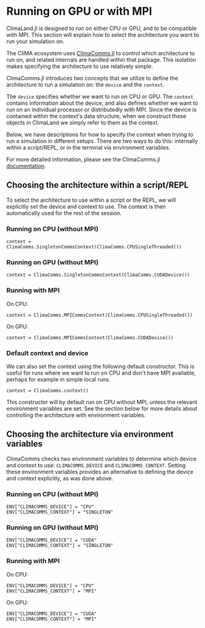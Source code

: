 # Running on GPU or with MPI

ClimaLand.jl is designed to run on either CPU or GPU, and to be compatible with MPI.
This section will explain how to select the architecture you want to run your simulation on.

The CliMA ecosystem uses [ClimaComms.jl](https://github.com/CliMA/ClimaComms.jl)
to control which architecture to run on, and related internals are handled within that package.
This isolation makes specifying the architecture to use relatively simple.

ClimaComms.jl introduces two concepts that we utilize to define the architecture
to run a simulation on: the `device` and the `context`.

The `device` specifies whether we want to run on CPU or GPU.
The `context` contains information about the device, and also defines whether we
want to run on an individual processor or distributedly with MPI.
Since the device is contained within the context's data structure, when we construct
these objects in ClimaLand we simply refer to them as the context.

Below, we have descriptions for how to specify the context when trying to run a
simulation in different setups. There are two ways to do this: internally within a
script/REPL, or in the terminal via environment variables.

For more detailed information, please see the ClimaComms.jl [documentation](https://clima.github.io/ClimaComms.jl/dev/).

## Choosing the architecture within a script/REPL

To select the architecture to use within a script or the REPL, we will
explicitly set the device and context to use. The context is then
automatically used for the rest of the session.

### Running on CPU (without MPI)

```
context = ClimaComms.SingletonCommsContext(ClimaComms.CPUSingleThreaded())
```

### Running on GPU (without MPI)

```
context = ClimaComms.SingletonCommsContext(ClimaComms.CUDADevice())
```

### Running with MPI

On CPU:
```
context = ClimaComms.MPICommsContext(ClimaComms.CPUSingleThreaded())
```

On GPU:
```
context = ClimaComms.MPICommsContext(ClimaComms.CUDADevice())
```

### Default context and device

We can also set the context using the following default constructor. This is useful for runs where
we want to run on CPU and don't have MPI available, perhaps for example in simple local runs.
```
context = ClimaComms.context()
```

This constructor will by default run on CPU without MPI, unless the relevant environment variables are set.
See the section below for more details about controlling the architecture with environment variables.

## Choosing the architecture via environment variables

ClimaComms checks two environment variables to determine which device and context to use: `CLIMACOMMS_DEVICE` and
`CLIMACOMMS_CONTEXT`. Setting these environment variables provides an alternative to defining the device and context
explicitly, as was done above.

### Running on CPU (without MPI)

```
ENV["CLIMACOMMS_DEVICE"] = "CPU"
ENV["CLIMACOMMS_CONTEXT"] = "SINGLETON"
```

### Running on GPU (without MPI)

```
ENV["CLIMACOMMS_DEVICE"] = "CUDA"
ENV["CLIMACOMMS_CONTEXT"] = "SINGLETON"
```

### Running with MPI

On CPU:
```
ENV["CLIMACOMMS_DEVICE"] = "CPU"
ENV["CLIMACOMMS_CONTEXT"] = "MPI"
```

On GPU:
```
ENV["CLIMACOMMS_DEVICE"] = "CUDA"
ENV["CLIMACOMMS_CONTEXT"] = "MPI"
```
